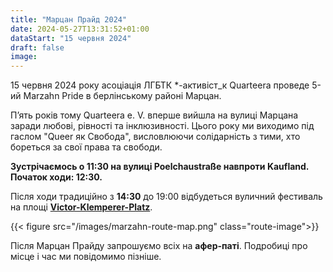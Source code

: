 ```yaml
---
title: "Марцан Прайд 2024"
date: 2024-05-27T13:31:52+01:00
dataStart: "15 червня 2024"
draft: false
image:
---
```

15 червня 2024 року асоціація ЛГБТК *-активіст_к Quarteera проведе 5-ий Marzahn Pride в берлінському районі Марцан.

П’ять років тому Quarteera e. V. вперше вийшла на вулиці Марцана заради любові, рівності та інклюзивності. Цього року ми виходимо під гаслом "Queer як Свобода", висловлюючи солідарність з тими, хто бореться за свої права та свободи.

**Зустрічаємось о 11:30 на вулиці Poelchaustraße навпроти Kaufland. Початок ходи: 12:30.**

Після ходи традиційно з **14:30** до 19:00 відбудеться вуличний фестиваль на площі **[Victor-Klemperer-Platz](https://maps.app.goo.gl/12PfkDRWKR8yqouCA)**.

{{< figure src="/images/marzahn-route-map.png" class="route-image">}}

Після Марцан Прайду запрошуємо всіх на **афер-паті**. Подробиці про місце і час ми повідомимо пізніше.